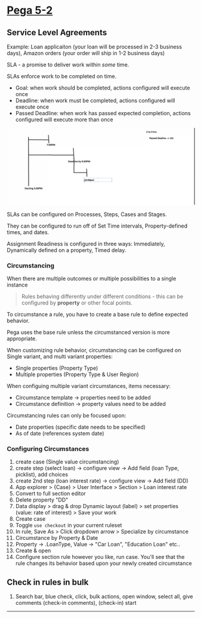# <u>Pega 5-2</u>

## Service Level Agreements

Example: Loan applicaiton (your loan will be processed in 2-3 business days), Amazon orders (your order will ship in 1-2 business days)

SLA - a promise to deliver work within _some_ time.

SLAs enforce work to be completed on time.

- Goal: when work should be completed, actions configured will execute once
- Deadline: when work must be completed, actions configured will execute once
- Passed Deadline: when work has passed expected completion, actions configured will execute more than once

<img src="./images/sla-diagram.png"/>

SLAs can be configured on Processes, Steps, Cases and Stages.

They can be configured to run off of Set Time intervals, Property-defined times, and dates.

Assignment Readiness is configured in three ways: Immediately, Dynamically defined on a property, Timed delay.

### Circumstancing

When there are multiple outcomes or multiple possibilities to a single instance

> Rules behaving differently under different conditions - this can be configured by **property** or other focal points.

To circumstance a rule, you have to create a base rule to define expected behavior.

Pega uses the base rule unless the circumstanced version is more appropriate.

When customizing rule behavior, circumstancing can be configured on Single variant, and multi variant properties:

- Single properties (Property Type)
- Multiple properties (Property Type & User Region)

When configuing multiple variant circumstances, items necessary:

- Circumstance template -> properties need to be added
- Circumstance definition -> property values need to be added

Circumstancing rules can only be focused upon:

- Date properties (specific date needs to be specified)
- As of date (references system date)

### Configuring Circumstances

1. create case (Single value circumstancing)
2. create step (select loan) -> configure view -> Add field (loan Type, picklist), add choices
3. create 2nd step (loan interest rate) -> configure view -> Add field (DD)
4. App explorer > {Case} > User Interface > Section > Loan interest rate
5. Convert to full section editor
6. Delete property "DD"
7. Data display > drag & drop Dynamic layout (label) > set properties (value: rate of interest) > Save your work
8. Create case
9. Toggle `use checkout` in your current ruleset
10. In rule, Save As > Click dropdown arrow > Specialize by circumstance
11. Circumstance by Property & Date
12. Property -> .LoanType, Value -> "Car Loan", "Education Loan" etc..
13. Create & open
14. Configure section rule however you like, run case. You'll see that the rule changes its behavior based upon your newly created circumstance

## Check in rules in bulk

1. Search bar, blue check, click, bulk actions, open window, select all, give comments (check-in comments), (check-in) start

---
